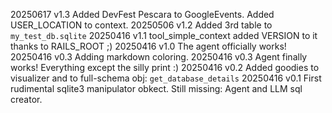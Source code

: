 20250617 v1.3 Added DevFest Pescara to GoogleEvents. Added USER_LOCATION to context.
20250506 v1.2 Added 3rd table to `my_test_db.sqlite`
20250416 v1.1 tool_simple_context added VERSION to it thanks to RAILS_ROOT ;)
20250416 v1.0 The agent officially works!
20250416 v0.3 Adding markdown coloring.
20250416 v0.3 Agent finally works! Everything except the silly print :)
20250416 v0.2 Added goodies to visualizer and to full-schema obj: `get_database_details`
20250416 v0.1 First rudimental sqlite3 manipulator obkect. Still missing: Agent and LLM sql creator.
